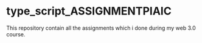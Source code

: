 # type_script_ASSIGNMENTPIAIC
This repository contain all the assignments which i done during my web 3.0 course.
